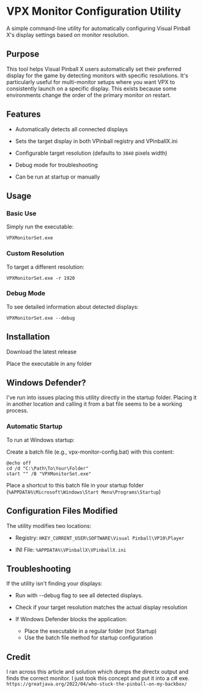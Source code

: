 # VPX Monitor Configuration Utility

A simple command-line utility for automatically configuring Visual Pinball X's display settings based on monitor resolution.

## Purpose

This tool helps Visual Pinball X users automatically set their preferred display for the game by detecting monitors with specific resolutions. It's particularly useful for multi-monitor setups where you want VPX to consistently launch on a specific display. This exists because some environments change the order of the primary monitor on restart.

## Features

- Automatically detects all connected displays

- Sets the target display in both VPinball registry and VPinballX.ini

- Configurable target resolution (defaults to `3840` pixels width)

- Debug mode for troubleshooting

- Can be run at startup or manually

## Usage

### Basic Use
Simply run the executable:
```
VPXMonitorSet.exe
```

### Custom Resolution
To target a different resolution:
```
VPXMonitorSet.exe -r 1920
```

### Debug Mode
To see detailed information about detected displays:
```
VPXMonitorSet.exe --debug
```

## Installation

Download the latest release

Place the executable in any folder

## Windows Defender?

I've run into issues placing this utility directly in the startup folder. Placing it in another location and calling it from a bat file seems to be a working process.

### Automatic Startup

To run at Windows startup:

Create a batch file (e.g., vpx-monitor-config.bat) with this content:
```
@echo off
cd /d "C:\Path\To\Your\Folder"
start "" /B "VPXMonitorSet.exe"
```
Place a shortcut to this batch file in your startup folder (`%APPDATA%\Microsoft\Windows\Start Menu\Programs\Startup`)
## Configuration Files Modified

The utility modifies two locations:

- Registry: `HKEY_CURRENT_USER\SOFTWARE\Visual Pinball\VP10\Player`

- INI File: `%APPDATA%\VPinballX\VPinballX.ini`

## Troubleshooting

If the utility isn't finding your displays:

- Run with --debug flag to see all detected displays.

- Check if your target resolution matches the actual display resolution

- If Windows Defender blocks the application:
   - Place the executable in a regular folder (not Startup)
   - Use the batch file method for startup configuration

## Credit
I ran across this article and solution which dumps the directx output and finds the correct monitor. I just took this concept and put it into a c# exe.
`https://greatjava.org/2022/04/who-stuck-the-pinball-on-my-backbox/`
  
